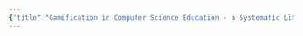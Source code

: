 ```yaml
---
{"title":"Gamification in Computer Science Education - a Systematic Literature Review","authors":["[[Mourya Reddy Narasareddy Gari]]","[[Gursimran Walia]]","[[Alex Radermacher]]"],"date":"2018-06-01","processed":false,"tags":["computer-science","gamification"],"dg-publish":true,"created":"2024-08-30","modified":"2024-09-13","permalink":"/20-literature-notes/narasareddygari2018/","dgPassFrontmatter":true,"updated":"2024-09-13"}
---
```


